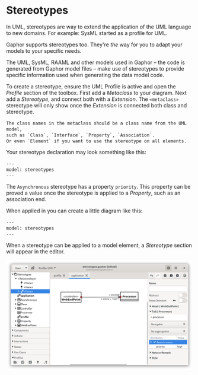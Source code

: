 # Stereotypes

In UML, stereotypes are way to extend the application of the UML language to
new domains. For example: SysML started as a profile for UML.

Gaphor supports stereotypes too. They're *the* way for you to adapt your models
to your specific needs.

The UML, SysML, RAAML and other models used in Gaphor – the code is 
generated from Gaphor model files – make use of stereotypes to provide
specific information used when generating the data model code.

To create a stereotype, ensure the UML Profile is active and open the *Profile*
section of the toolbox. First add a *Metaclass* to your diagram. Next add a
*Stereotype*, and connect both with a *Extension*.
The `«metaclass»` stereotype will only show once the *Extension* is connected
both class and stereotype.

```{note}
The class names in the metaclass should be a class name from the UML model,
such as `Class`, `Interface`, `Property`, `Association`.
Or even `Element` if you want to use the stereotype on all elements.
```

Your stereotype declaration may look something like this:

```{diagram} profile
---
model: stereotypes
---
```

The `Asynchronous` stereotype has a property `priority`. This property can
be proved a value once the stereotype is applied to a *Property*, such as an
association end.

When applied in you can create a little diagram like this:

```{diagram} application
---
model: stereotypes
---
```

When a stereotype can be applied to a model element, a *Stereotype* section
will appear in the editor.

![Stereotype usage example](images/stereotype-usage.png)

